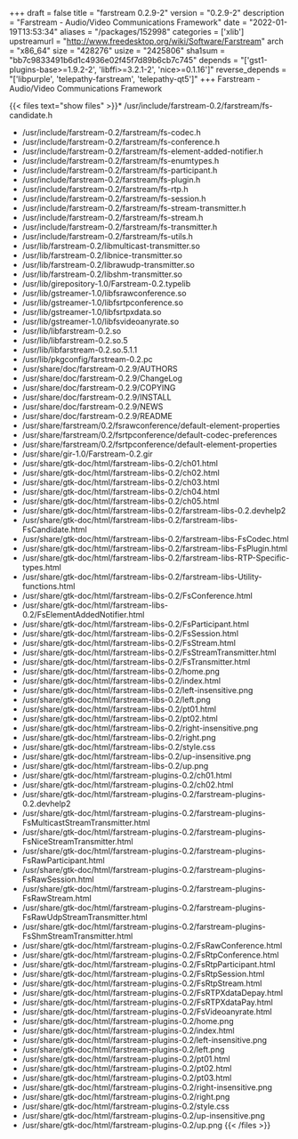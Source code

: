 +++
draft = false
title = "farstream 0.2.9-2"
version = "0.2.9-2"
description = "Farstream - Audio/Video Communications Framework"
date = "2022-01-19T13:53:34"
aliases = "/packages/152998"
categories = ['xlib']
upstreamurl = "http://www.freedesktop.org/wiki/Software/Farstream"
arch = "x86_64"
size = "428276"
usize = "2425806"
sha1sum = "bb7c9833491b6d1c4936e02f45f7d89b6cb7c745"
depends = "['gst1-plugins-base>=1.9.2-2', 'libffi>=3.2.1-2', 'nice>=0.1.16']"
reverse_depends = "['libpurple', 'telepathy-farstream', 'telepathy-qt5']"
+++
Farstream - Audio/Video Communications Framework

{{< files text="show files" >}}* /usr/include/farstream-0.2/farstream/fs-candidate.h
* /usr/include/farstream-0.2/farstream/fs-codec.h
* /usr/include/farstream-0.2/farstream/fs-conference.h
* /usr/include/farstream-0.2/farstream/fs-element-added-notifier.h
* /usr/include/farstream-0.2/farstream/fs-enumtypes.h
* /usr/include/farstream-0.2/farstream/fs-participant.h
* /usr/include/farstream-0.2/farstream/fs-plugin.h
* /usr/include/farstream-0.2/farstream/fs-rtp.h
* /usr/include/farstream-0.2/farstream/fs-session.h
* /usr/include/farstream-0.2/farstream/fs-stream-transmitter.h
* /usr/include/farstream-0.2/farstream/fs-stream.h
* /usr/include/farstream-0.2/farstream/fs-transmitter.h
* /usr/include/farstream-0.2/farstream/fs-utils.h
* /usr/lib/farstream-0.2/libmulticast-transmitter.so
* /usr/lib/farstream-0.2/libnice-transmitter.so
* /usr/lib/farstream-0.2/librawudp-transmitter.so
* /usr/lib/farstream-0.2/libshm-transmitter.so
* /usr/lib/girepository-1.0/Farstream-0.2.typelib
* /usr/lib/gstreamer-1.0/libfsrawconference.so
* /usr/lib/gstreamer-1.0/libfsrtpconference.so
* /usr/lib/gstreamer-1.0/libfsrtpxdata.so
* /usr/lib/gstreamer-1.0/libfsvideoanyrate.so
* /usr/lib/libfarstream-0.2.so
* /usr/lib/libfarstream-0.2.so.5
* /usr/lib/libfarstream-0.2.so.5.1.1
* /usr/lib/pkgconfig/farstream-0.2.pc
* /usr/share/doc/farstream-0.2.9/AUTHORS
* /usr/share/doc/farstream-0.2.9/ChangeLog
* /usr/share/doc/farstream-0.2.9/COPYING
* /usr/share/doc/farstream-0.2.9/INSTALL
* /usr/share/doc/farstream-0.2.9/NEWS
* /usr/share/doc/farstream-0.2.9/README
* /usr/share/farstream/0.2/fsrawconference/default-element-properties
* /usr/share/farstream/0.2/fsrtpconference/default-codec-preferences
* /usr/share/farstream/0.2/fsrtpconference/default-element-properties
* /usr/share/gir-1.0/Farstream-0.2.gir
* /usr/share/gtk-doc/html/farstream-libs-0.2/ch01.html
* /usr/share/gtk-doc/html/farstream-libs-0.2/ch02.html
* /usr/share/gtk-doc/html/farstream-libs-0.2/ch03.html
* /usr/share/gtk-doc/html/farstream-libs-0.2/ch04.html
* /usr/share/gtk-doc/html/farstream-libs-0.2/ch05.html
* /usr/share/gtk-doc/html/farstream-libs-0.2/farstream-libs-0.2.devhelp2
* /usr/share/gtk-doc/html/farstream-libs-0.2/farstream-libs-FsCandidate.html
* /usr/share/gtk-doc/html/farstream-libs-0.2/farstream-libs-FsCodec.html
* /usr/share/gtk-doc/html/farstream-libs-0.2/farstream-libs-FsPlugin.html
* /usr/share/gtk-doc/html/farstream-libs-0.2/farstream-libs-RTP-Specific-types.html
* /usr/share/gtk-doc/html/farstream-libs-0.2/farstream-libs-Utility-functions.html
* /usr/share/gtk-doc/html/farstream-libs-0.2/FsConference.html
* /usr/share/gtk-doc/html/farstream-libs-0.2/FsElementAddedNotifier.html
* /usr/share/gtk-doc/html/farstream-libs-0.2/FsParticipant.html
* /usr/share/gtk-doc/html/farstream-libs-0.2/FsSession.html
* /usr/share/gtk-doc/html/farstream-libs-0.2/FsStream.html
* /usr/share/gtk-doc/html/farstream-libs-0.2/FsStreamTransmitter.html
* /usr/share/gtk-doc/html/farstream-libs-0.2/FsTransmitter.html
* /usr/share/gtk-doc/html/farstream-libs-0.2/home.png
* /usr/share/gtk-doc/html/farstream-libs-0.2/index.html
* /usr/share/gtk-doc/html/farstream-libs-0.2/left-insensitive.png
* /usr/share/gtk-doc/html/farstream-libs-0.2/left.png
* /usr/share/gtk-doc/html/farstream-libs-0.2/pt01.html
* /usr/share/gtk-doc/html/farstream-libs-0.2/pt02.html
* /usr/share/gtk-doc/html/farstream-libs-0.2/right-insensitive.png
* /usr/share/gtk-doc/html/farstream-libs-0.2/right.png
* /usr/share/gtk-doc/html/farstream-libs-0.2/style.css
* /usr/share/gtk-doc/html/farstream-libs-0.2/up-insensitive.png
* /usr/share/gtk-doc/html/farstream-libs-0.2/up.png
* /usr/share/gtk-doc/html/farstream-plugins-0.2/ch01.html
* /usr/share/gtk-doc/html/farstream-plugins-0.2/ch02.html
* /usr/share/gtk-doc/html/farstream-plugins-0.2/farstream-plugins-0.2.devhelp2
* /usr/share/gtk-doc/html/farstream-plugins-0.2/farstream-plugins-FsMulticastStreamTransmitter.html
* /usr/share/gtk-doc/html/farstream-plugins-0.2/farstream-plugins-FsNiceStreamTransmitter.html
* /usr/share/gtk-doc/html/farstream-plugins-0.2/farstream-plugins-FsRawParticipant.html
* /usr/share/gtk-doc/html/farstream-plugins-0.2/farstream-plugins-FsRawSession.html
* /usr/share/gtk-doc/html/farstream-plugins-0.2/farstream-plugins-FsRawStream.html
* /usr/share/gtk-doc/html/farstream-plugins-0.2/farstream-plugins-FsRawUdpStreamTransmitter.html
* /usr/share/gtk-doc/html/farstream-plugins-0.2/farstream-plugins-FsShmStreamTransmitter.html
* /usr/share/gtk-doc/html/farstream-plugins-0.2/FsRawConference.html
* /usr/share/gtk-doc/html/farstream-plugins-0.2/FsRtpConference.html
* /usr/share/gtk-doc/html/farstream-plugins-0.2/FsRtpParticipant.html
* /usr/share/gtk-doc/html/farstream-plugins-0.2/FsRtpSession.html
* /usr/share/gtk-doc/html/farstream-plugins-0.2/FsRtpStream.html
* /usr/share/gtk-doc/html/farstream-plugins-0.2/FsRTPXdataDepay.html
* /usr/share/gtk-doc/html/farstream-plugins-0.2/FsRTPXdataPay.html
* /usr/share/gtk-doc/html/farstream-plugins-0.2/FsVideoanyrate.html
* /usr/share/gtk-doc/html/farstream-plugins-0.2/home.png
* /usr/share/gtk-doc/html/farstream-plugins-0.2/index.html
* /usr/share/gtk-doc/html/farstream-plugins-0.2/left-insensitive.png
* /usr/share/gtk-doc/html/farstream-plugins-0.2/left.png
* /usr/share/gtk-doc/html/farstream-plugins-0.2/pt01.html
* /usr/share/gtk-doc/html/farstream-plugins-0.2/pt02.html
* /usr/share/gtk-doc/html/farstream-plugins-0.2/pt03.html
* /usr/share/gtk-doc/html/farstream-plugins-0.2/right-insensitive.png
* /usr/share/gtk-doc/html/farstream-plugins-0.2/right.png
* /usr/share/gtk-doc/html/farstream-plugins-0.2/style.css
* /usr/share/gtk-doc/html/farstream-plugins-0.2/up-insensitive.png
* /usr/share/gtk-doc/html/farstream-plugins-0.2/up.png
{{< /files >}}